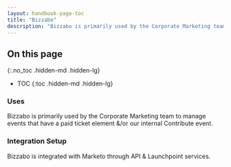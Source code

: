 ```yaml
---
layout: handbook-page-toc
title: "Bizzabo"
description: "Bizzabo is primarily used by the Corporate Marketing team to manage events that have a paid ticket element &/or our internal Contribute event."
---
```


## On this page
{:.no_toc .hidden-md .hidden-lg}

- TOC
{:toc .hidden-md .hidden-lg}

### Uses
Bizzabo is primarily used by the Corporate Marketing team to manage events that have a paid ticket element &/or our internal Contribute event. 


### Integration Setup 

Bizzabo is integrated with Marketo through API & Launchpoint services. 